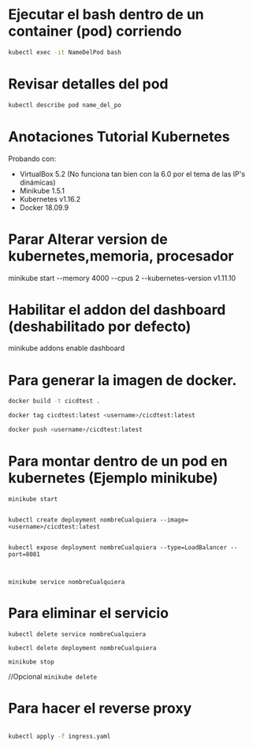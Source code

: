 # Ejecutar el bash dentro de un container (pod) corriendo

```bash
kubectl exec -it NameDelPod bash
```
# Revisar detalles del pod

```bash
kubectl describe pod name_del_po
```



# Anotaciones Tutorial Kubernetes


Probando con:
 * VirtualBox 5.2 (No funciona tan bien con la 6.0 por el tema de las IP's dinámicas)
 * Minikube 1.5.1
 * Kubernetes v1.16.2 
 * Docker 18.09.9


# Parar Alterar version  de kubernetes,memoria, procesador
minikube start --memory 4000 --cpus 2 --kubernetes-version v1.11.10 



# Habilitar el addon del dashboard (deshabilitado por defecto)
minikube addons enable dashboard




# Para generar la imagen de docker.

```bash
docker build -t cicdtest .

docker tag cicdtest:latest <username>/cicdtest:latest

docker push <username>/cicdtest:latest

```




# Para montar dentro de un pod en kubernetes (Ejemplo minikube)
    minikube start
    
    
    kubectl create deployment nombreCualquiera --image=<username>/cicdtest:latest
    
    
    kubectl expose deployment nombreCualquiera --type=LoadBalancer --port=8081
    
    
    
    minikube service nombreCualquiera
    


# Para eliminar el servicio

    kubectl delete service nombreCualquiera
    
    kubectl delete deployment nombreCualquiera
    
    minikube stop


//Opcional
`minikube delete`

# Para hacer el reverse proxy
```bash

kubectl apply -f ingress.yaml
```